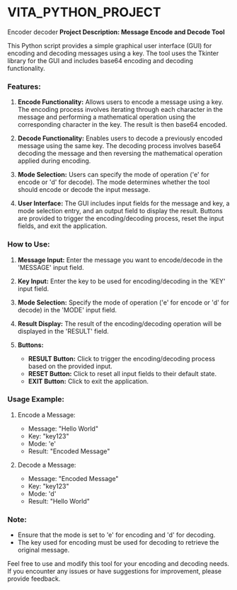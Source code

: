 # VITA_PYTHON_PROJECT
Encoder decoder 
**Project Description: Message Encode and Decode Tool**

This Python script provides a simple graphical user interface (GUI) for encoding and decoding messages using a key. The tool uses the Tkinter library for the GUI and includes base64 encoding and decoding functionality.

### Features:
1. **Encode Functionality:** Allows users to encode a message using a key. The encoding process involves iterating through each character in the message and performing a mathematical operation using the corresponding character in the key. The result is then base64 encoded.

2. **Decode Functionality:** Enables users to decode a previously encoded message using the same key. The decoding process involves base64 decoding the message and then reversing the mathematical operation applied during encoding.

3. **Mode Selection:** Users can specify the mode of operation ('e' for encode or 'd' for decode). The mode determines whether the tool should encode or decode the input message.

4. **User Interface:** The GUI includes input fields for the message and key, a mode selection entry, and an output field to display the result. Buttons are provided to trigger the encoding/decoding process, reset the input fields, and exit the application.

### How to Use:
1. **Message Input:** Enter the message you want to encode/decode in the 'MESSAGE' input field.

2. **Key Input:** Enter the key to be used for encoding/decoding in the 'KEY' input field.

3. **Mode Selection:** Specify the mode of operation ('e' for encode or 'd' for decode) in the 'MODE' input field.

4. **Result Display:** The result of the encoding/decoding operation will be displayed in the 'RESULT' field.

5. **Buttons:**
    - **RESULT Button:** Click to trigger the encoding/decoding process based on the provided input.
    - **RESET Button:** Click to reset all input fields to their default state.
    - **EXIT Button:** Click to exit the application.

### Usage Example:
1. Encode a Message:
   - Message: "Hello World"
   - Key: "key123"
   - Mode: 'e'
   - Result: "Encoded Message"

2. Decode a Message:
   - Message: "Encoded Message"
   - Key: "key123"
   - Mode: 'd'
   - Result: "Hello World"

### Note:
- Ensure that the mode is set to 'e' for encoding and 'd' for decoding.
- The key used for encoding must be used for decoding to retrieve the original message.

Feel free to use and modify this tool for your encoding and decoding needs. If you encounter any issues or have suggestions for improvement, please provide feedback.
